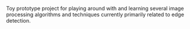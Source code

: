 Toy prototype project for playing around with and learning several image processing algorithms and techniques currently primarily related to edge detection.
